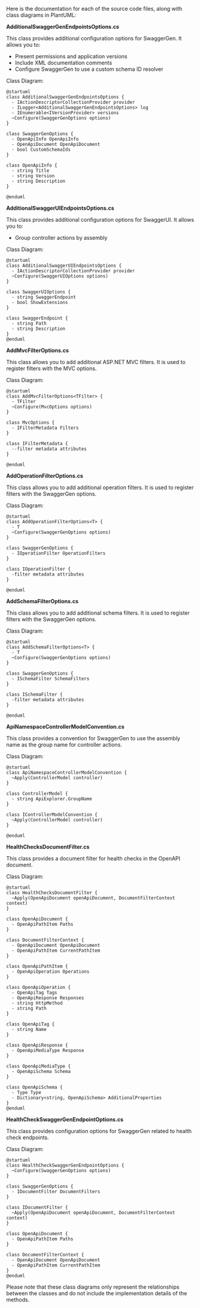 Here is the documentation for each of the source code files, along with class diagrams in PlantUML:

**AdditionalSwaggerGenEndpointsOptions.cs**

This class provides additional configuration options for SwaggerGen. It allows you to:

* Present permissions and application versions
* Include XML documentation comments
* Configure SwaggerGen to use a custom schema ID resolver

Class Diagram:
```plantuml
@startuml
class AdditionalSwaggerGenEndpointsOptions {
  - IActionDescriptorCollectionProvider provider
  - ILogger<AdditionalSwaggerGenEndpointsOptions> log
  - IEnumerable<IVersionProvider> versions
  ~Configure(SwaggerGenOptions options)
}

class SwaggerGenOptions {
  - OpenApiInfo OpenApiInfo
  - OpenApiDocument OpenApiDocument
  - bool CustomSchemaIds
}

class OpenApiInfo {
  - string Title
  - string Version
  - string Description
}

@enduml
```
**AdditionalSwaggerUIEndpointsOptions.cs**

This class provides additional configuration options for SwaggerUI. It allows you to:

* Group controller actions by assembly

Class Diagram:
```plantuml
@startuml
class AdditionalSwaggerUIEndpointsOptions {
  - IActionDescriptorCollectionProvider provider
  ~Configure(SwaggerUIOptions options)
}

class SwaggerUIOptions {
  - string SwaggerEndpoint
  - bool ShowExtensions
}

class SwaggerEndpoint {
  - string Path
  - string Description
}
@enduml
```
**AddMvcFilterOptions.cs**

This class allows you to add additional ASP.NET MVC filters. It is used to register filters with the MVC options.

Class Diagram:
```plantuml
@startuml
class AddMvcFilterOptions<TFilter> {
  - TFilter
  ~Configure(MvcOptions options)
}

class MvcOptions {
  - IFilterMetadata Filters
}

class IFilterMetadata {
  --filter metadata attributes
}

@enduml
```
**AddOperationFilterOptions.cs**

This class allows you to add additional operation filters. It is used to register filters with the SwaggerGen options.

Class Diagram:
```plantuml
@startuml
class AddOperationFilterOptions<T> {
  - T
  ~Configure(SwaggerGenOptions options)
}

class SwaggerGenOptions {
  - IOperationFilter OperationFilters
}

class IOperationFilter {
  -filter metadata attributes
}

@enduml
```
**AddSchemaFilterOptions.cs**

This class allows you to add additional schema filters. It is used to register filters with the SwaggerGen options.

Class Diagram:
```plantuml
@startuml
class AddSchemaFilterOptions<T> {
  - T
  ~Configure(SwaggerGenOptions options)
}

class SwaggerGenOptions {
  - ISchemaFilter SchemaFilters
}

class ISchemaFilter {
  -filter metadata attributes
}

@enduml
```
**ApiNamespaceControllerModelConvention.cs**

This class provides a convention for SwaggerGen to use the assembly name as the group name for controller actions.

Class Diagram:
```plantuml
@startuml
class ApiNamespaceControllerModelConvention {
  ~Apply(ControllerModel controller)
}

class ControllerModel {
  - string ApiExplorer.GroupName
}

class IControllerModelConvention {
  ~Apply(ControllerModel controller)
}

@enduml
```
**HealthChecksDocumentFilter.cs**

This class provides a document filter for health checks in the OpenAPI document.

Class Diagram:
```plantuml
@startuml
class HealthChecksDocumentFilter {
  ~Apply(OpenApiDocument openApiDocument, DocumentFilterContext context)
}

class OpenApiDocument {
  - OpenApiPathItem Paths
}

class DocumentFilterContext {
  - OpenApiDocument OpenApiDocument
  - OpenApiPathItem CurrentPathItem
}

class OpenApiPathItem {
  - OpenApiOperation Operations
}

class OpenApiOperation {
  - OpenApiTag Tags
  - OpenApiResponse Responses
  - string HttpMethod
  - string Path
}

class OpenApiTag {
  - string Name
}

class OpenApiResponse {
  - OpenApiMediaType Response
}

class OpenApiMediaType {
  - OpenApiSchema Schema
}

class OpenApiSchema {
  - Type Type
  - Dictionary<string, OpenApiSchema> AdditionalProperties
}
@enduml
```
**HealthCheckSwaggerGenEndpointOptions.cs**

This class provides configuration options for SwaggerGen related to health check endpoints.

Class Diagram:
```plantuml
@startuml
class HealthCheckSwaggerGenEndpointOptions {
  ~Configure(SwaggerGenOptions options)
}

class SwaggerGenOptions {
  - IDocumentFilter DocumentFilters
}

class IDocumentFilter {
  ~Apply(OpenApiDocument openApiDocument, DocumentFilterContext context)
}

class OpenApiDocument {
  - OpenApiPathItem Paths
}

class DocumentFilterContext {
  - OpenApiDocument OpenApiDocument
  - OpenApiPathItem CurrentPathItem
}
@enduml
```
Please note that these class diagrams only represent the relationships between the classes and do not include the implementation details of the methods.